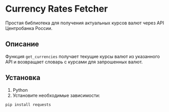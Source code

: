 # Currency Rates Fetcher

Простая библиотека для получения актуальных курсов валют через API Центробанка России.

## Описание

Функция `get_currencies` получает текущие курсы валют из указанного API и возвращает словарь с курсами для запрошенных валют.

## Установка

1. Python
2. Установите необходимые зависимости:

```bash
pip install requests
